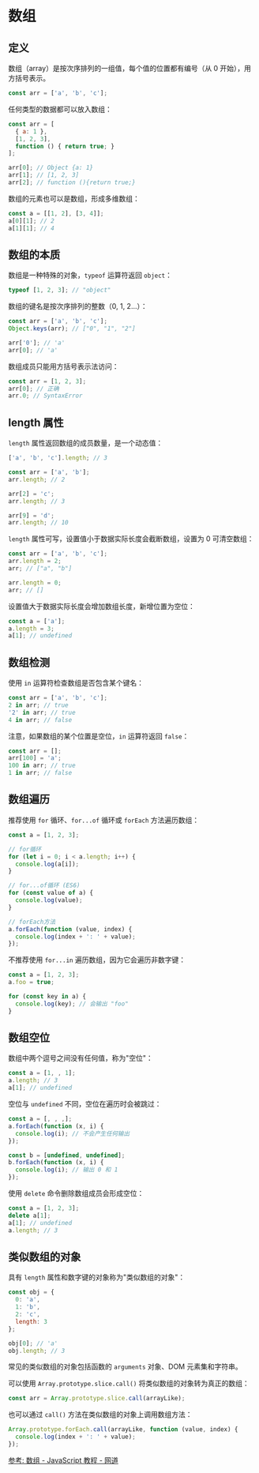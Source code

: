 # 数组

## 定义

数组（array）是按次序排列的一组值，每个值的位置都有编号（从 0 开始），用方括号表示。

```js
const arr = ['a', 'b', 'c'];
```

任何类型的数据都可以放入数组：

```js
const arr = [
  { a: 1 },
  [1, 2, 3],
  function () { return true; }
];

arr[0]; // Object {a: 1}
arr[1]; // [1, 2, 3]
arr[2]; // function (){return true;}
```

数组的元素也可以是数组，形成多维数组：

```js
const a = [[1, 2], [3, 4]];
a[0][1]; // 2
a[1][1]; // 4
```

## 数组的本质

数组是一种特殊的对象，`typeof` 运算符返回 `object`：

```js
typeof [1, 2, 3]; // "object"
```

数组的键名是按次序排列的整数（0, 1, 2...）：

```js
const arr = ['a', 'b', 'c'];
Object.keys(arr); // ["0", "1", "2"]

arr['0']; // 'a'
arr[0]; // 'a'
```

数组成员只能用方括号表示法访问：

```js
const arr = [1, 2, 3];
arr[0]; // 正确
arr.0; // SyntaxError
```

## length 属性

`length` 属性返回数组的成员数量，是一个动态值：

```js
['a', 'b', 'c'].length; // 3

const arr = ['a', 'b'];
arr.length; // 2

arr[2] = 'c';
arr.length; // 3

arr[9] = 'd';
arr.length; // 10
```

`length` 属性可写，设置值小于数据实际长度会截断数组，设置为 0 可清空数组：

```js
const arr = ['a', 'b', 'c'];
arr.length = 2;
arr; // ["a", "b"]

arr.length = 0;
arr; // []
```

设置值大于数据实际长度会增加数组长度，新增位置为空位：

```js
const a = ['a'];
a.length = 3;
a[1]; // undefined
```

## 数组检测

使用 `in` 运算符检查数组是否包含某个键名：

```js
const arr = ['a', 'b', 'c'];
2 in arr; // true
'2' in arr; // true
4 in arr; // false
```

注意，如果数组的某个位置是空位，`in` 运算符返回 `false`：

```js
const arr = [];
arr[100] = 'a';
100 in arr; // true
1 in arr; // false
```

## 数组遍历

推荐使用 `for` 循环、`for...of` 循环或 `forEach` 方法遍历数组：

```js
const a = [1, 2, 3];

// for循环
for (let i = 0; i < a.length; i++) {
  console.log(a[i]);
}

// for...of循环 (ES6)
for (const value of a) {
  console.log(value);
}

// forEach方法
a.forEach(function (value, index) {
  console.log(index + ': ' + value);
});
```

不推荐使用 `for...in` 遍历数组，因为它会遍历非数字键：

```js
const a = [1, 2, 3];
a.foo = true;

for (const key in a) {
  console.log(key); // 会输出 "foo"
}
```

## 数组空位

数组中两个逗号之间没有任何值，称为"空位"：

```js
const a = [1, , 1];
a.length; // 3
a[1]; // undefined
```

空位与 `undefined` 不同，空位在遍历时会被跳过：

```js
const a = [, , ,];
a.forEach(function (x, i) {
  console.log(i); // 不会产生任何输出
});

const b = [undefined, undefined];
b.forEach(function (x, i) {
  console.log(i); // 输出 0 和 1
});
```

使用 `delete` 命令删除数组成员会形成空位：

```js
const a = [1, 2, 3];
delete a[1];
a[1]; // undefined
a.length; // 3
```

## 类似数组的对象

具有 `length` 属性和数字键的对象称为"类似数组的对象"：

```js
const obj = {
  0: 'a',
  1: 'b',
  2: 'c',
  length: 3
};

obj[0]; // 'a'
obj.length; // 3
```

常见的类似数组的对象包括函数的 `arguments` 对象、DOM 元素集和字符串。

可以使用 `Array.prototype.slice.call()` 将类似数组的对象转为真正的数组：

```js
const arr = Array.prototype.slice.call(arrayLike);
```

也可以通过 `call()` 方法在类似数组的对象上调用数组方法：

```js
Array.prototype.forEach.call(arrayLike, function (value, index) {
  console.log(index + ': ' + value);
});
```

[参考: 数组 - JavaScript 教程 - 网道](https://wangdoc.com/javascript/types/array)